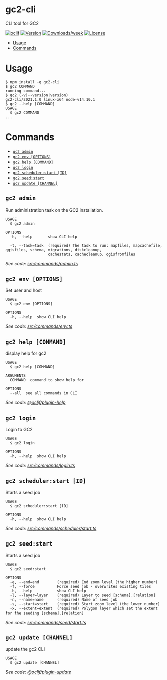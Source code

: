 gc2-cli
=======

CLI tool for GC2

[![oclif](https://img.shields.io/badge/cli-oclif-brightgreen.svg)](https://oclif.io)
[![Version](https://img.shields.io/npm/v/gc2-cli.svg)](https://npmjs.org/package/gc2-cli)
[![Downloads/week](https://img.shields.io/npm/dw/gc2-cli.svg)](https://npmjs.org/package/gc2-cli)
[![License](https://img.shields.io/npm/l/gc2-cli.svg)](https://github.com/mapcentia/gc2-cli/blob/master/package.json)

<!-- toc -->
* [Usage](#usage)
* [Commands](#commands)
<!-- tocstop -->
# Usage
<!-- usage -->
```sh-session
$ npm install -g gc2-cli
$ gc2 COMMAND
running command...
$ gc2 (-v|--version|version)
gc2-cli/2021.1.0 linux-x64 node-v14.10.1
$ gc2 --help [COMMAND]
USAGE
  $ gc2 COMMAND
...
```
<!-- usagestop -->
# Commands
<!-- commands -->
* [`gc2 admin`](#gc2-admin)
* [`gc2 env [OPTIONS]`](#gc2-env-options)
* [`gc2 help [COMMAND]`](#gc2-help-command)
* [`gc2 login`](#gc2-login)
* [`gc2 scheduler:start [ID]`](#gc2-schedulerstart-id)
* [`gc2 seed:start`](#gc2-seedstart)
* [`gc2 update [CHANNEL]`](#gc2-update-channel)

## `gc2 admin`

Run administration task on the GC2 installation.

```
USAGE
  $ gc2 admin

OPTIONS
  -h, --help       show CLI help

  -t, --task=task  (required) The task to run: mapfiles, mapcachefile, qgisfiles, schema, migrations, diskcleanup,
                   cachestats, cachecleanup, qgisfromfiles
```

_See code: [src/commands/admin.ts](https://github.com/mapcentia/gc2-cli/blob/v2021.1.0/src/commands/admin.ts)_

## `gc2 env [OPTIONS]`

Set user and host

```
USAGE
  $ gc2 env [OPTIONS]

OPTIONS
  -h, --help  show CLI help
```

_See code: [src/commands/env.ts](https://github.com/mapcentia/gc2-cli/blob/v2021.1.0/src/commands/env.ts)_

## `gc2 help [COMMAND]`

display help for gc2

```
USAGE
  $ gc2 help [COMMAND]

ARGUMENTS
  COMMAND  command to show help for

OPTIONS
  --all  see all commands in CLI
```

_See code: [@oclif/plugin-help](https://github.com/oclif/plugin-help/blob/v2.2.1/src/commands/help.ts)_

## `gc2 login`

Login to GC2

```
USAGE
  $ gc2 login

OPTIONS
  -h, --help  show CLI help
```

_See code: [src/commands/login.ts](https://github.com/mapcentia/gc2-cli/blob/v2021.1.0/src/commands/login.ts)_

## `gc2 scheduler:start [ID]`

Starts a seed job

```
USAGE
  $ gc2 scheduler:start [ID]

OPTIONS
  -h, --help  show CLI help
```

_See code: [src/commands/scheduler/start.ts](https://github.com/mapcentia/gc2-cli/blob/v2021.1.0/src/commands/scheduler/start.ts)_

## `gc2 seed:start`

Starts a seed job

```
USAGE
  $ gc2 seed:start

OPTIONS
  -e, --end=end        (required) End zoom level (the higher number)
  -f, --force          Force seed job - overwrites existing tiles
  -h, --help           show CLI help
  -l, --layer=layer    (required) Layer to seed [schema].[relation]
  -n, --name=name      (required) Name of seed job
  -s, --start=start    (required) Start zoom level (the lower number)
  -x, --extent=extent  (required) Polygon layer which set the extent for the seeding [schema].[relation]
```

_See code: [src/commands/seed/start.ts](https://github.com/mapcentia/gc2-cli/blob/v2021.1.0/src/commands/seed/start.ts)_

## `gc2 update [CHANNEL]`

update the gc2 CLI

```
USAGE
  $ gc2 update [CHANNEL]
```

_See code: [@oclif/plugin-update](https://github.com/oclif/plugin-update/blob/v1.3.9/src/commands/update.ts)_
<!-- commandsstop -->
